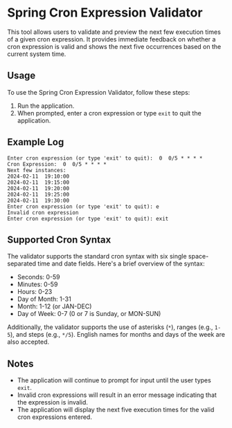 # Spring Cron Expression Validator

This tool allows users to validate and preview the next few execution times of a given cron expression. It provides immediate feedback on whether a cron expression is valid and shows the next five occurrences based on the current system time.

## Usage

To use the Spring Cron Expression Validator, follow these steps:

1. Run the application.
2. When prompted, enter a cron expression or type `exit` to quit the application.

## Example Log

```plaintext
Enter cron expression (or type 'exit' to quit):  0  0/5 * * * *
Cron Expression:  0  0/5 * * * *
Next few instances:
2024-02-11  19:10:00
2024-02-11  19:15:00
2024-02-11  19:20:00
2024-02-11  19:25:00
2024-02-11  19:30:00
Enter cron expression (or type 'exit' to quit): e
Invalid cron expression
Enter cron expression (or type 'exit' to quit): exit
```

## Supported Cron Syntax

The validator supports the standard cron syntax with six single space-separated time and date fields. Here's a brief overview of the syntax:

- Seconds:  0-59
- Minutes:  0-59
- Hours:  0-23
- Day of Month:  1-31
- Month:  1-12 (or JAN-DEC)
- Day of Week:  0-7 (0 or  7 is Sunday, or MON-SUN)

Additionally, the validator supports the use of asterisks (`*`), ranges (e.g., `1-5`), and steps (e.g., `*/5`). English names for months and days of the week are also accepted.

## Notes

- The application will continue to prompt for input until the user types `exit`.
- Invalid cron expressions will result in an error message indicating that the expression is invalid.
- The application will display the next five execution times for the valid cron expressions entered.